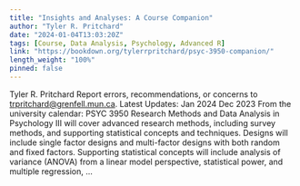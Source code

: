 ```yaml
---
title: "Insights and Analyses: A Course Companion"
author: "Tyler R. Pritchard"
date: "2024-01-04T13:03:20Z"
tags: [Course, Data Analysis, Psychology, Advanced R]
link: "https://bookdown.org/tylerrpritchard/psyc-3950-companion/"
length_weight: "100%"
pinned: false
---
```


Tyler R. Pritchard Report errors, recommendations, or concerns to trpritchard@grenfell.mun.ca. Latest Updates: Jan 2024 Dec 2023 From the university calendar: PSYC 3950 Research Methods and Data Analysis in Psychology III will cover advanced research methods, including survey methods, and supporting statistical concepts and techniques. Designs will include single factor designs and multi-factor designs with both random and fixed factors. Supporting statistical concepts will include analysis of variance (ANOVA) from a linear model perspective, statistical power, and multiple regression, ...
